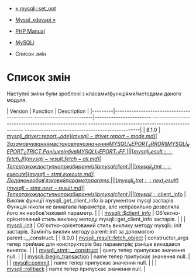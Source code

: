- [« mysqli::set_opt](function.mysqli-set-opt.md)
- [Mysql_xdevapi »](book.mysql-xdevapi.md)

- [PHP Manual](index.md)
- [MySQLi](book.mysqli.md)
-   Список змін

# Список змін

Наступні зміни були зроблені з класами/функціями/методами
даного модуля.

| Version | Function | Description |
|---------|------------------------------------------- -------------------------|------------------------ -------------------------------------------------- -------------------------------------------------- -------------------------------------------------|
| 8.1.0 | [mysqli_driver::$report_mode](mysqli-driver.report-mode.md) | За замовчуванням встановлено значення MYSQLI_REPORT_ERROR \| MYSQLI_REPORT_STRICT. Раніше він був MYSQLI_REPORT_OFF. |
| | [mysqli_result::fetch_all](mysqli-result.fetch-all.md) | Тепер також доступно при збиранні з libmysqlclient. |
| | [mysqli_stmt::execute](mysqli-stmt.execute.md) | Додано необов'язковий параметр params. |
| | [mysqli_stmt::next_result](mysqli-stmt.next-result.md) | Тепер також доступно при збиранні з libmysqlclient. |
| | [mysqli::$client_info](mysqli.get-client-info.md) | Виклик функції mysqli_get_client_info із аргументом mysql застарів. Функція ніколи не вимагала параметра, але неправильно дозволяла його як необов'язковий параметр. |
| | [mysqli::$client_info](mysqli.get-client-info.md) | Об'єктно-орієнтований стиль виклику методу mysqli::get_client_info застарів. |
| | [mysqli::init](mysqli.init.md) | Об'єктно-орієнтований стиль виклику методу mysqli:: init застарів. Замініть виклик методу parent::init за допомогою parent::\_\_construct. |
| 8.0.0 | [mysqli_result::fetch_object](mysqli-result.fetch-object.md) | constructor_args тепер приймає для конструкторів без параметрів; раніше викидався виняток. |
| | [mysqli_stmt::\_\_construct](mysqli-stmt.construct.md) | query тепер припускає значення null. |
| | [mysqli::begin_transaction](mysqli.begin-transaction.md) | name тепер припускає значення null. |
| | [mysqli::commit](mysqli.commit.md) | name тепер припускає значення null. |
| | [mysqli::rollback](mysqli.rollback.md) | name тепер припускає значення null. |
